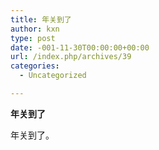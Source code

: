 ```yaml
---
title: 年关到了
author: kxn
type: post
date: -001-11-30T00:00:00+00:00
url: /index.php/archives/39
categories:
  - Uncategorized

---
```

**年关到了**

年关到了。
